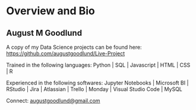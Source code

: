 # Overview and Bio
## August M Goodlund

A copy of my Data Science projects can be found here: https://github.com/augustgoodlund/Live-Project

Trained in the following languages: Python | SQL | Javascript | HTML | CSS | R 

Experienced in the following softwares: Jupyter Notebooks | Microsoft BI | RStudio | Jira | Atlassian | Trello | Monday | Visual Studio Code | MySQL 

Connect: augustgoodlund@gmail.com
